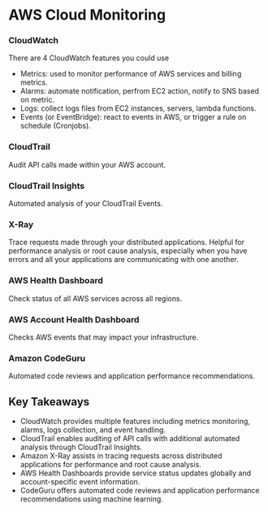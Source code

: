 # AWS Cloud Monitoring 

### CloudWatch

There are 4 CloudWatch features you could use

- Metrics: used to monitor performance of AWS services and billing metrics.
- Alarms: automate notification, perfrom EC2 action, notify to SNS based on metric.
- Logs: collect logs files from EC2 instances, servers, lambda functions.
- Events (or EventBridge): react to events in AWS, or trigger a rule on schedule (Cronjobs).

### CloudTrail

Audit API calls made within your AWS account.

### CloudTrail Insights

Automated analysis of your CloudTrail Events.

### X-Ray

Trace requests made through your distributed applications. Helpful for performance analysis or root cause analysis, especially when you have errors and all your applications are communicating with one another.

### AWS Health Dashboard

Check status of all AWS services across all regions.

### AWS Account Health Dashboard

Checks AWS events that may impact your infrastructure.

### Amazon CodeGuru

Automated code reviews and application performance recommendations.

## Key Takeaways

- CloudWatch provides multiple features including metrics monitoring, alarms, logs collection, and event handling.
- CloudTrail enables auditing of API calls with additional automated analysis through CloudTrail Insights.
- Amazon X-Ray assists in tracing requests across distributed applications for performance and root cause analysis.
- AWS Health Dashboards provide service status updates globally and account-specific event information.
- CodeGuru offers automated code reviews and application performance recommendations using machine learning.